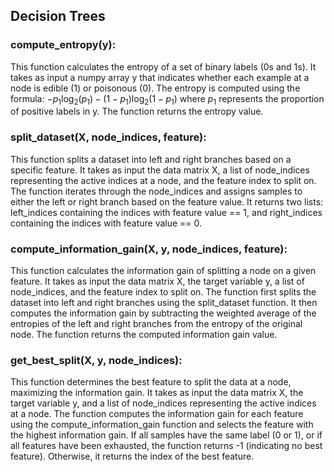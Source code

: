 ## Decision Trees

### compute_entropy(y):
This function calculates the entropy of a set of binary labels (0s and 1s).
It takes as input a numpy array y that indicates whether each example at a node is edible (1) or poisonous (0).
The entropy is computed using the formula:
$-p_1 \log_2(p_1) - (1 - p_1) \log_2(1 - p_1)$
where $p_1$ represents the proportion of positive labels in y.
The function returns the entropy value.

### split_dataset(X, node_indices, feature):
This function splits a dataset into left and right branches based on a specific feature.
It takes as input the data matrix X, a list of node_indices representing the active indices at a node, and the feature index to split on.
The function iterates through the node_indices and assigns samples to either the left or right branch based on the feature value.
It returns two lists: left_indices containing the indices with feature value == 1, and right_indices containing the indices with feature value == 0.

### compute_information_gain(X, y, node_indices, feature):
This function calculates the information gain of splitting a node on a given feature.
It takes as input the data matrix X, the target variable y, a list of node_indices, and the feature index to split on.
The function first splits the dataset into left and right branches using the split_dataset function.
It then computes the information gain by subtracting the weighted average of the entropies of the left and right branches from the entropy of the original node.
The function returns the computed information gain value.

### get_best_split(X, y, node_indices):
This function determines the best feature to split the data at a node, maximizing the information gain.
It takes as input the data matrix X, the target variable y, and a list of node_indices representing the active indices at a node.
The function computes the information gain for each feature using the compute_information_gain function and selects the feature with the highest information gain.
If all samples have the same label (0 or 1), or if all features have been exhausted, the function returns -1 (indicating no best feature).
Otherwise, it returns the index of the best feature.
